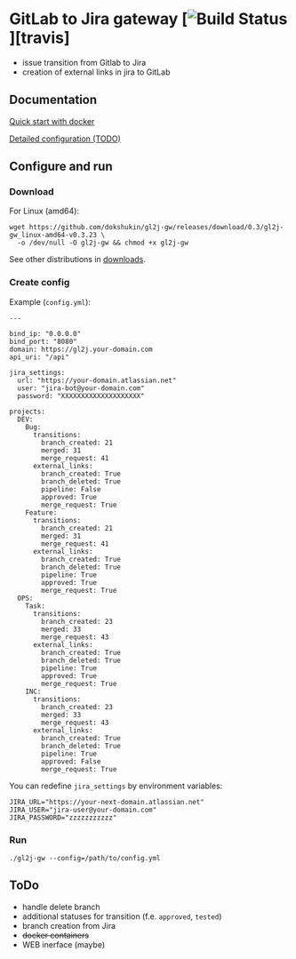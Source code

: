# GitLab to Jira gateway [![Build Status](https://travis-ci.org/dokshukin/gl2j-gw.svg)][travis]
* issue transition from Gitlab to Jira
* creation of external links in jira to GitLab


## Documentation
[Quick start with docker](https://hub.docker.com/r/dark77/gl2j-gw)

[Detailed configuration (TODO)](https://github.com/dokshukin/gl2j-gw/wiki/Configuration)

## Configure and run

### Download
For Linux (amd64):

    wget https://github.com/dokshukin/gl2j-gw/releases/download/0.3/gl2j-gw_linux-amd64-v0.3.23 \
      -o /dev/null -O gl2j-gw && chmod +x gl2j-gw

See other distributions in [downloads](https://github.com/dokshukin/gl2j-gw/releases).

### Create config
Example (`config.yml`):
```
---

bind_ip: "0.0.0.0"
bind_port: "8080"
domain: https://gl2j.your-domain.com
api_uri: "/api"

jira_settings:
  url: "https://your-domain.atlassian.net"
  user: "jira-bot@your-domain.com"
  password: "XXXXXXXXXXXXXXXXXXXX"

projects:
  DEV:
    Bug:
      transitions:
        branch_created: 21
        merged: 31
        merge_request: 41
      external_links:
        branch_created: True
        branch_deleted: True
        pipeline: False
        approved: True
        merge_request: True
    Feature:
      transitions:
        branch_created: 21
        merged: 31
        merge_request: 41
      external_links:
        branch_created: True
        branch_deleted: True
        pipeline: True
        approved: True
        merge_request: True
  OPS:
    Task:
      transitions:
        branch_created: 23
        merged: 33
        merge_request: 43
      external_links:
        branch_created: True
        branch_deleted: True
        pipeline: True
        approved: True
        merge_request: True
    INC:
      transitions:
        branch_created: 23
        merged: 33
        merge_request: 43
      external_links:
        branch_created: True
        branch_deleted: True
        pipeline: True
        approved: False
        merge_request: True
```

You can redefine `jira_settings` by environment variables:
```
JIRA_URL="https://your-next-domain.atlassian.net"
JIRA_USER="jira-user@your-domain.com"
JIRA_PASSWORD="zzzzzzzzzzz"
```

### Run
    ./gl2j-gw --config=/path/to/config.yml

## ToDo
* handle delete branch
* additional statuses for transition (f.e. `approved`, `tested`)
* branch creation from Jira
* ~~docker containers~~
* WEB inerface (maybe)
